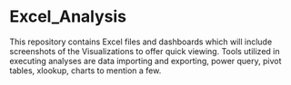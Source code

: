 # Excel_Analysis
This repository contains Excel files and dashboards which will include screenshots of the Visualizations to offer quick viewing. 
Tools utilized in executing analyses are data importing and exporting, power query, pivot tables, xlookup, charts to mention a few.
